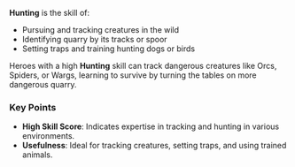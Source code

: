 **Hunting** is the skill of:

- Pursuing and tracking creatures in the wild  
- Identifying quarry by its tracks or spoor  
- Setting traps and training hunting dogs or birds  

Heroes with a high **Hunting** skill can track dangerous creatures like Orcs, Spiders, or Wargs, learning to survive by turning the tables on more dangerous quarry.

### Key Points
- **High Skill Score**: Indicates expertise in tracking and hunting in various environments.  
- **Usefulness**: Ideal for tracking creatures, setting traps, and using trained animals.  
